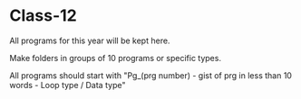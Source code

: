 # Class-12

All programs for this year will be kept here.

Make folders in groups of 10 programs or specific types.

All programs should start with "Pg_(prg number) - gist of prg in less than 10 words - Loop type / Data type"
